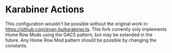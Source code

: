 # Karabiner Actions

This configuration wouldn't be possible without the original work in: <https://github.com/evan-liu/karabiner.ts>. This fork currently only implements Home Row Mods using the GACS pattern, but may be extended in the future. Any Home Row Mod pattern should be possible by changing the constants.
